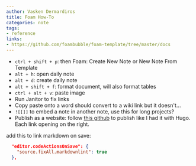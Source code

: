 ```yaml
---
author: Vasken Dermardiros
title: Foam How-To
categories: note
tags:
- reference
links:
- https://github.com/foambubble/foam-template/tree/master/docs
---
```


+ `ctrl + shift + p`: then Foam: Create New Note or New Note From Template
+ `alt + h`: open daily note
+ `alt + d`: create daily note
+ `alt + shift + f`: format document, will also format tables
+ `ctrl + alt + v`: paste image
+ Run Janitor to fix links
+ Copy paste onto a word should convert to a wiki link but it doesn't...
+ `![[]]` to embed a note in another note, use this for long projects?
+ Publish as a website: follow [this github](https://github.com/mathieudutour/gatsby-digital-garden) to publish like I had it with Hugo. Each link opening on the right.


add this to link markdown on save:
``` json
  "editor.codeActionsOnSave": {
    "source.fixAll.markdownlint": true
  },
```
